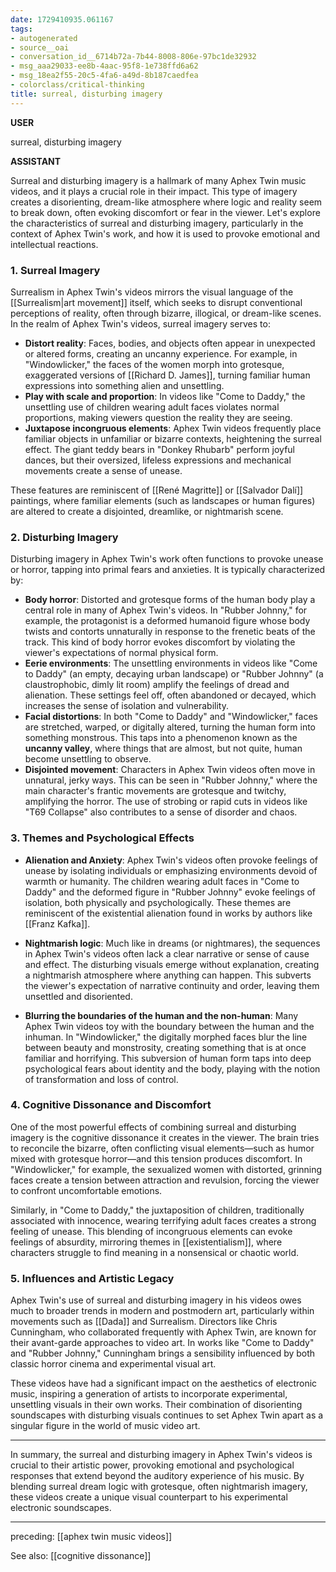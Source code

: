 ```yaml
---
date: 1729410935.061167
tags:
- autogenerated
- source__oai
- conversation_id__6714b72a-7b44-8008-806e-97bc1de32932
- msg_aaa29033-ee8b-4aac-95f8-1e738ffd6a62
- msg_18ea2f55-20c5-4fa6-a49d-8b187caedfea
- colorclass/critical-thinking
title: surreal, disturbing imagery
---
```


**USER**

surreal, disturbing imagery


**ASSISTANT**

Surreal and disturbing imagery is a hallmark of many Aphex Twin music videos, and it plays a crucial role in their impact. This type of imagery creates a disorienting, dream-like atmosphere where logic and reality seem to break down, often evoking discomfort or fear in the viewer. Let's explore the characteristics of surreal and disturbing imagery, particularly in the context of Aphex Twin's work, and how it is used to provoke emotional and intellectual reactions.

### 1. **Surreal Imagery**
Surrealism in Aphex Twin's videos mirrors the visual language of the [[Surrealism|art movement]] itself, which seeks to disrupt conventional perceptions of reality, often through bizarre, illogical, or dream-like scenes. In the realm of Aphex Twin's videos, surreal imagery serves to:

- **Distort reality**: Faces, bodies, and objects often appear in unexpected or altered forms, creating an uncanny experience. For example, in "Windowlicker," the faces of the women morph into grotesque, exaggerated versions of [[Richard D. James]], turning familiar human expressions into something alien and unsettling.
- **Play with scale and proportion**: In videos like "Come to Daddy," the unsettling use of children wearing adult faces violates normal proportions, making viewers question the reality they are seeing.
- **Juxtapose incongruous elements**: Aphex Twin videos frequently place familiar objects in unfamiliar or bizarre contexts, heightening the surreal effect. The giant teddy bears in "Donkey Rhubarb" perform joyful dances, but their oversized, lifeless expressions and mechanical movements create a sense of unease.

These features are reminiscent of [[René Magritte]] or [[Salvador Dalí]] paintings, where familiar elements (such as landscapes or human figures) are altered to create a disjointed, dreamlike, or nightmarish scene.

### 2. **Disturbing Imagery**
Disturbing imagery in Aphex Twin's work often functions to provoke unease or horror, tapping into primal fears and anxieties. It is typically characterized by:

- **Body horror**: Distorted and grotesque forms of the human body play a central role in many of Aphex Twin's videos. In "Rubber Johnny," for example, the protagonist is a deformed humanoid figure whose body twists and contorts unnaturally in response to the frenetic beats of the track. This kind of body horror evokes discomfort by violating the viewer's expectations of normal physical form.
- **Eerie environments**: The unsettling environments in videos like "Come to Daddy" (an empty, decaying urban landscape) or "Rubber Johnny" (a claustrophobic, dimly lit room) amplify the feelings of dread and alienation. These settings feel off, often abandoned or decayed, which increases the sense of isolation and vulnerability.
- **Facial distortions**: In both "Come to Daddy" and "Windowlicker," faces are stretched, warped, or digitally altered, turning the human form into something monstrous. This taps into a phenomenon known as the **uncanny valley**, where things that are almost, but not quite, human become unsettling to observe.
- **Disjointed movement**: Characters in Aphex Twin videos often move in unnatural, jerky ways. This can be seen in "Rubber Johnny," where the main character's frantic movements are grotesque and twitchy, amplifying the horror. The use of strobing or rapid cuts in videos like "T69 Collapse" also contributes to a sense of disorder and chaos.

### 3. **Themes and Psychological Effects**
- **Alienation and Anxiety**: Aphex Twin's videos often provoke feelings of unease by isolating individuals or emphasizing environments devoid of warmth or humanity. The children wearing adult faces in "Come to Daddy" and the deformed figure in "Rubber Johnny" evoke feelings of isolation, both physically and psychologically. These themes are reminiscent of the existential alienation found in works by authors like [[Franz Kafka]].
  
- **Nightmarish logic**: Much like in dreams (or nightmares), the sequences in Aphex Twin's videos often lack a clear narrative or sense of cause and effect. The disturbing visuals emerge without explanation, creating a nightmarish atmosphere where anything can happen. This subverts the viewer's expectation of narrative continuity and order, leaving them unsettled and disoriented.

- **Blurring the boundaries of the human and the non-human**: Many Aphex Twin videos toy with the boundary between the human and the inhuman. In "Windowlicker," the digitally morphed faces blur the line between beauty and monstrosity, creating something that is at once familiar and horrifying. This subversion of human form taps into deep psychological fears about identity and the body, playing with the notion of transformation and loss of control.

### 4. **Cognitive Dissonance and Discomfort**
One of the most powerful effects of combining surreal and disturbing imagery is the cognitive dissonance it creates in the viewer. The brain tries to reconcile the bizarre, often conflicting visual elements—such as humor mixed with grotesque horror—and this tension produces discomfort. In "Windowlicker," for example, the sexualized women with distorted, grinning faces create a tension between attraction and revulsion, forcing the viewer to confront uncomfortable emotions.

Similarly, in "Come to Daddy," the juxtaposition of children, traditionally associated with innocence, wearing terrifying adult faces creates a strong feeling of unease. This blending of incongruous elements can evoke feelings of absurdity, mirroring themes in [[existentialism]], where characters struggle to find meaning in a nonsensical or chaotic world.

### 5. **Influences and Artistic Legacy**
Aphex Twin's use of surreal and disturbing imagery in his videos owes much to broader trends in modern and postmodern art, particularly within movements such as [[Dada]] and Surrealism. Directors like Chris Cunningham, who collaborated frequently with Aphex Twin, are known for their avant-garde approaches to video art. In works like "Come to Daddy" and "Rubber Johnny," Cunningham brings a sensibility influenced by both classic horror cinema and experimental visual art.

These videos have had a significant impact on the aesthetics of electronic music, inspiring a generation of artists to incorporate experimental, unsettling visuals in their own works. Their combination of disorienting soundscapes with disturbing visuals continues to set Aphex Twin apart as a singular figure in the world of music video art. 

--- 

In summary, the surreal and disturbing imagery in Aphex Twin's videos is crucial to their artistic power, provoking emotional and psychological responses that extend beyond the auditory experience of his music. By blending surreal dream logic with grotesque, often nightmarish imagery, these videos create a unique visual counterpart to his experimental electronic soundscapes.


---

preceding: [[aphex twin music videos]]

See also: [[cognitive dissonance]]